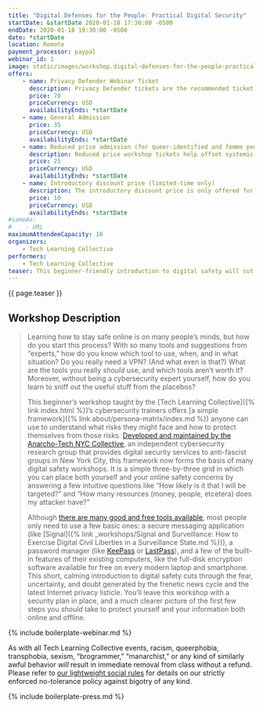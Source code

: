 ```yaml
---
title: "Digital Defenses for the People: Practical Digital Security"
startDate: &startDate 2020-01-18 17:30:00 -0500
endDate: 2020-01-18 19:30:00 -0500
date: *startDate
location: Remote
payment_processor: paypal
webinar_id: 1
image: static/images/workshop.digital-defenses-for-the-people-practical-digital-security.rectangle.jpg
offers:
    - name: Privacy Defender Webinar Ticket
      description: Privacy Defender tickets are the recommended ticket type for those who can afford to help fund the digital security and online privacy advocacy communities with their financial resources, are attending the workshop with the support of their employers or other backers, or have other resources available to them. Purchasing tickets at this level makes it possible for us to offer reduced price tickets to those in need.
      price: 70
      priceCurrency: USD
      availabilityEnds: *startDate
    - name: General Admission
      price: 35
      priceCurrency: USD
      availabilityEnds: *startDate
    - name: Reduced price admission (for queer-identified and femme people)
      description: Reduced price workshop tickets help offset systemic biases prevalent in society and in the technology sector especially.
      price: 25
      priceCurrency: USD
      availabilityEnds: *startDate
    - name: Introductory discount price (limited-time only)
      description: The introductory discount price is only offered for the earliest Tech Learning Collective webinars. This discounted rate is our thank-you for helping us refine the webinar process during our webinar offering&rsquo;s early launch period.
      price: 10
      priceCurrency: USD
      availabilityEnds: *startDate
#sameAs:
#    - URL
maximumAttendeeCapacity: 10
organizers:
    - Tech Learning Collective
performers:
    - Tech Learning Collective
teaser: This beginner-friendly introduction to digital safety will cut through the fear, uncertainty, and doubt generated by the frenetic news cycle and the latest Internet privacy listicle, and offer an opportunity to ask the Tech Learning Collective&rsquo;s cybersecurity trainers your most pressing online privacy and digital security questions.
---
```


{{ page.teaser }}

## Workshop Description

> Learning how to stay safe online is on many people&rsquo;s minds, but how do you start this process? With so many tools and suggestions from &ldquo;experts,&rdquo; how do you know which tool to use, when, and in what situation? Do you really need a VPN? (And what even is that?) What are the tools you really *should* use, and which tools aren&rsquo;t worth it? Moreover, without being a cybersecurity expert yourself, how do you learn to sniff out the useful stuff from the placebos?
>
> This beginner&rsquo;s workshop taught by the [Tech Learning Collective]({% link index.html %})&rsquo;s cybersecurity trainers offers [a simple framework]({% link about/persona-matrix/index.md %}) anyone can use to understand what risks they might face and how to protect themselves from those risks. [Developed and maintained by the Anarcho-Tech NYC Collective](https://github.com/AnarchoTechNYC/meta/wiki/Persona-based-training-matrix), an independent cybersecurity research group that provides digital security services to anti-fascist groups in New York City, this framework now forms the basis of many digital safety workshops. It is a simple three-by-three grid in which you can place both yourself and your online safety concerns by answering a few intuitive questions like &ldquo;How likely is it that I will be targeted?&rdquo; and &ldquo;How many resources (money, people, etcetera) does my attacker have?&rdquo;
>
> Although [there are many good and free tools available](https://prism-break.org/en/), most people only need to use a few basic ones: a secure messaging application (like [Signal]({% link _workshops/Signal and Surveillance: How to Exercise Digital Civil Liberties in a Surveillance State.md %})), a password manager (like [KeePass](https://keepass.info/) or [LastPass](https://lastpass.com/)), and a few of the built-in features of their existing computers, like the full-disk encryption software available for free on every modern laptop and smartphone. This short, calming introduction to digital safety cuts through the fear, uncertainty, and doubt generated by the frenetic news cycle and the latest Internet privacy listicle. You&rsquo;ll leave this workshop with a security plan in place, and a much clearer picture of the first few steps you *should* take to protect yourself and your information both online and offline.

{% include boilerplate-webinar.md %}

As with all Tech Learning Collective events, racism, queerphobia, transphobia, sexism, &ldquo;brogrammer,&rdquo; &ldquo;manarchist,&rdquo; or any kind of similarly awful behavior *will* result in immediate removal from class without a refund. Please refer to [our lightweight social rules](https://github.com/AnarchoTechNYC/meta/wiki/Social-rules) for details on our strictly enforced no-tolerance policy against bigotry of any kind.

{% include boilerplate-press.md %}
